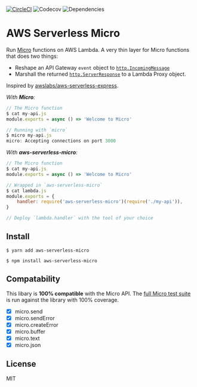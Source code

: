 [![CircleCI](https://img.shields.io/circleci/project/github/nathancahill/aws-serverless-micro/master.svg)](https://circleci.com/gh/nathancahill/aws-serverless-micro)
![Codecov](https://img.shields.io/codecov/c/github/nathancahill/aws-serverless-micro.svg)
![Dependencies](https://img.shields.io/badge/dependencies-1-brightgreen.svg)

# AWS Serverless Micro

Run [Micro](https://github.com/zeit/micro/) functions on AWS Lambda. A very thin
layer for Micro functions that does two things:

-   Reshape an API Gateway `event` object to [`http.IncomingMessage`](https://nodejs.org/api/http.html#http_class_http_incomingmessage)
-   Marshall the returned [`http.ServerResponse`](https://nodejs.org/api/http.html#http_class_http_serverresponse) to a Lambda Proxy object.

Inspired by [awslabs/aws-serverless-express](https://github.com/awslabs/aws-serverless-express/).

_With **Micro**:_

```js
// The Micro function
$ cat my-api.js
module.exports = async () => 'Welcome to Micro'

// Running with `micro`
$ micro my-api.js
micro: Accepting connections on port 3000
```

_With **aws-serverless-micro**:_

```js
// The Micro function
$ cat my-api.js
module.exports = async () => 'Welcome to Micro'

// Wrapped in `aws-serverless-micro`
$ cat lambda.js
module.exports = {
    handler: require('aws-serverless-micro')(require('./my-api')),
}

// Deploy `lambda.handler` with the tool of your choice
```

## Install

```
$ yarn add aws-serverless-micro
```

```
$ npm install aws-serverless-micro
```

## Compatability

This libary is **100% compatible** with the Micro API. The [full Micro test suite](https://github.com/nathancahill/aws-serverless-micro/tree/master/test/fixtures/micro)
is run against the library with 100% coverage.

-   [x] micro.send
-   [x] micro.sendError
-   [x] micro.createError
-   [x] micro.buffer
-   [x] micro.text
-   [x] micro.json

## License

MIT
